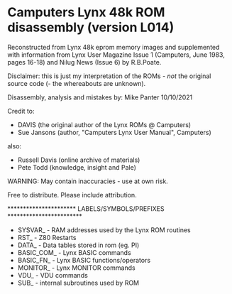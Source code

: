 Camputers Lynx 48k ROM disassembly (version L014)
=================================================

Reconstructed from Lynx 48k eprom memory images and supplemented with information 
from Lynx User Magazine Issue 1 (Camputers, June 1983, pages 16-18) and Nilug News
(Issue 6) by R.B.Poate. 

Disclaimer: this is just my interpretation of the ROMs - *not* the original source
code (- the whereabouts are unknown).

Disassembly, analysis and mistakes by: Mike Panter 10/10/2021

Credit to: 
 - DAVIS (the original author of the Lynx ROMs @ Camputers)
 - Sue Jansons (author, "Camputers Lynx User Manual", Camputers)

also: 
 - Russell Davis (online archive of materials) 
 - Pete Todd (knowledge, insight and Pale)

WARNING: May contain inaccuracies - use at own risk.

Free to distribute. Please include attribution.

********************** LABELS/SYMBOLS/PREFIXES ************************

 - SYSVAR_     - RAM addresses used by the Lynx ROM routines
 - RST_        - Z80 Restarts
 - DATA_       - Data tables stored in rom (eg. PI)
 - BASIC_COM_  - Lynx BASIC commands
 - BASIC_FN_   - Lynx BASIC functions/operators
 - MONITOR_    - Lynx MONITOR commands
 - VDU_        - VDU commands
 - SUB_        - internal subroutines used by ROM

